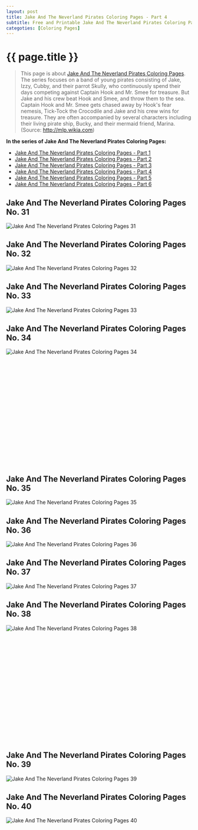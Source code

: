 ```yaml
---
layout: post
title: Jake And The Neverland Pirates Coloring Pages - Part 4
subtitle: Free and Printable Jake And The Neverland Pirates Coloring Pages - Part 4
categoties: [Coloring Pages]
---
```

{{ page.title }}
================
> This page is about [Jake And The Neverland Pirates Coloring Pages](https://hoanghabelle.github.io/). The series focuses on a band of young pirates consisting of Jake, Izzy, Cubby, and their parrot Skully, who continuously spend their days competing against Captain Hook and Mr. Smee for treasure. But Jake and his crew beat Hook and Smee, and throw them to the sea. Captain Hook and Mr. Smee gets chased away by Hook's fear nemesis, Tick-Tock the Crocodile and Jake and his crew wins for treasure. They are often accompanied by several characters including their living pirate ship, Bucky, and their mermaid friend, Marina. (Source: http://mlp.wikia.com)

**In the series of Jake And The Neverland Pirates Coloring Pages:**

* [Jake And The Neverland Pirates Coloring Pages - Part 1](https://hoanghabelle.github.io/2017/11/15/Jake-And-The-Neverland-Pirates-Coloring-Pages-part-1.html)
* [Jake And The Neverland Pirates Coloring Pages - Part 2](https://hoanghabelle.github.io/2017/11/15/Jake-And-The-Neverland-Pirates-Coloring-Pages-part-2.html)
* [Jake And The Neverland Pirates Coloring Pages - Part 3](https://hoanghabelle.github.io/2017/11/15/Jake-And-The-Neverland-Pirates-Coloring-Pages-part-3.html)
* [Jake And The Neverland Pirates Coloring Pages - Part 4](https://hoanghabelle.github.io/2017/11/15/Jake-And-The-Neverland-Pirates-Coloring-Pages-part-4.html)
* [Jake And The Neverland Pirates Coloring Pages - Part 5](https://hoanghabelle.github.io/2017/11/15/Jake-And-The-Neverland-Pirates-Coloring-Pages-part-5.html)
* [Jake And The Neverland Pirates Coloring Pages - Part 6](https://hoanghabelle.github.io/2017/11/15/Jake-And-The-Neverland-Pirates-Coloring-Pages-part-6.html)
## Jake And The Neverland Pirates Coloring Pages No. 31
![Jake And The Neverland Pirates Coloring Pages 31](https://hoanghabelle.github.io/img1/Jake-And-The-Neverland-Pirates-Coloring-Pages%20(31).jpg "Jake And The Neverland Pirates Coloring Pages 31")

## Jake And The Neverland Pirates Coloring Pages No. 32
![Jake And The Neverland Pirates Coloring Pages 32](https://hoanghabelle.github.io/img1/Jake-And-The-Neverland-Pirates-Coloring-Pages%20(32).jpg "Jake And The Neverland Pirates Coloring Pages 32")

## Jake And The Neverland Pirates Coloring Pages No. 33
![Jake And The Neverland Pirates Coloring Pages 33](https://hoanghabelle.github.io/img1/Jake-And-The-Neverland-Pirates-Coloring-Pages%20(33).jpg "Jake And The Neverland Pirates Coloring Pages 33")

## Jake And The Neverland Pirates Coloring Pages No. 34
![Jake And The Neverland Pirates Coloring Pages 34](https://hoanghabelle.github.io/img1/Jake-And-The-Neverland-Pirates-Coloring-Pages%20(34).jpg "Jake And The Neverland Pirates Coloring Pages 34")

<script async src="//pagead2.googlesyndication.com/pagead/js/adsbygoogle.js"></script><!-- Texxtonly --><ins class="adsbygoogle" style="display:inline-block;width:336px;height:280px" data-ad-client="ca-pub-6753140515841889" data-ad-slot="3207852233"></ins><script>(adsbygoogle = window.adsbygoogle || []).push({}); </script>

## Jake And The Neverland Pirates Coloring Pages No. 35
![Jake And The Neverland Pirates Coloring Pages 35](https://hoanghabelle.github.io/img1/Jake-And-The-Neverland-Pirates-Coloring-Pages%20(35).jpg "Jake And The Neverland Pirates Coloring Pages 35")

## Jake And The Neverland Pirates Coloring Pages No. 36
![Jake And The Neverland Pirates Coloring Pages 36](https://hoanghabelle.github.io/img1/Jake-And-The-Neverland-Pirates-Coloring-Pages%20(36).jpg "Jake And The Neverland Pirates Coloring Pages 36")

## Jake And The Neverland Pirates Coloring Pages No. 37
![Jake And The Neverland Pirates Coloring Pages 37](https://hoanghabelle.github.io/img1/Jake-And-The-Neverland-Pirates-Coloring-Pages%20(37).jpg "Jake And The Neverland Pirates Coloring Pages 37")

## Jake And The Neverland Pirates Coloring Pages No. 38
![Jake And The Neverland Pirates Coloring Pages 38](https://hoanghabelle.github.io/img1/Jake-And-The-Neverland-Pirates-Coloring-Pages%20(38).jpg "Jake And The Neverland Pirates Coloring Pages 38")

<script async src="//pagead2.googlesyndication.com/pagead/js/adsbygoogle.js"></script><!-- Texxtonly --><ins class="adsbygoogle" style="display:inline-block;width:336px;height:280px" data-ad-client="ca-pub-6753140515841889" data-ad-slot="3207852233"></ins><script>(adsbygoogle = window.adsbygoogle || []).push({}); </script>

## Jake And The Neverland Pirates Coloring Pages No. 39
![Jake And The Neverland Pirates Coloring Pages 39](https://hoanghabelle.github.io/img1/Jake-And-The-Neverland-Pirates-Coloring-Pages%20(39).jpg "Jake And The Neverland Pirates Coloring Pages 39")

## Jake And The Neverland Pirates Coloring Pages No. 40
![Jake And The Neverland Pirates Coloring Pages 40](https://hoanghabelle.github.io/img1/Jake-And-The-Neverland-Pirates-Coloring-Pages%20(40).jpg "Jake And The Neverland Pirates Coloring Pages 40")

